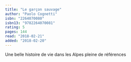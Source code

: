```yaml
---
title: "Le garçon sauvage"
author: "Paolo Cognetti"
isbn: "2264070080"
isbn13: "9782264070081"
rating: 5
pages: 144
read: "2018-02-21"
added: "2018-02-20"
---
```

Une belle histoire de vie dans les Alpes pleine de références
